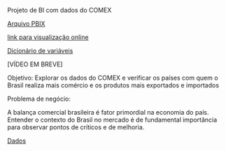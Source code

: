 Projeto de BI com dados do COMEX

[Arquivo PBIX](https://1drv.ms/u/s!AmOCIYdVhZGmhPZyrx0vw_GlznIVzA?e=3G32Rb)

[link para visualização online](https://app.powerbi.com/view?r=eyJrIjoiNWI4ZDlkYzktYjg3OC00MTk4LTg0Y2YtYTQwZmYzM2Q3NDg4IiwidCI6Ijk5N2I2Y2U2LTFlNTktNDJhNC1hNWMwLWNjZDQ0MmMwYmZmNSJ9)

[Dicionário de variáveis](https://github.com/camilamaestrelli/MBA_Data-Science/blob/main/Projects/Data%20Analytics/dicvariaveis_econ_comex.xlsx)

[VÍDEO EM BREVE]

Objetivo: Explorar os dados do COMEX e verificar os países com quem o Brasil realiza mais comércio e os produtos mais exportados e importados

Problema de negócio:

A balança comercial brasileira é fator primordial na economia do país. Entender o contexto do Brasil no mercado é de fundamental importância para observar pontos de críticos e de melhoria.


[Dados](https://www.gov.br/mdic/pt-br/assuntos/comercio-exterior/estatisticas/base-de-dados-bruta)


